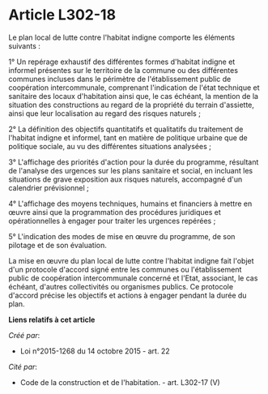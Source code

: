 # Article L302-18

Le plan local de lutte contre l'habitat indigne comporte les éléments suivants : 

1° Un repérage exhaustif des différentes formes d'habitat indigne et informel présentes sur le territoire de la commune ou
des différentes communes incluses dans le périmètre de l'établissement public de coopération intercommunale, comprenant
l'indication de l'état technique et sanitaire des locaux d'habitation ainsi que, le cas échéant, la mention de la situation
des constructions au regard de la propriété du terrain d'assiette, ainsi que leur localisation au regard des risques
naturels ; 

2° La définition des objectifs quantitatifs et qualitatifs du traitement de l'habitat indigne et informel, tant en matière de
politique urbaine que de politique sociale, au vu des différentes situations analysées ; 

3° L'affichage des priorités d'action pour la durée du programme, résultant de l'analyse des urgences sur les plans sanitaire
et social, en incluant les situations de grave exposition aux risques naturels, accompagné d'un calendrier prévisionnel ; 

4° L'affichage des moyens techniques, humains et financiers à mettre en œuvre ainsi que la programmation des procédures
juridiques et opérationnelles à engager pour traiter les urgences repérées ; 

5° L'indication des modes de mise en œuvre du programme, de son pilotage et de son évaluation. 

La mise en œuvre du plan local de lutte contre l'habitat indigne fait l'objet d'un protocole d'accord signé entre les
communes ou l'établissement public de coopération intercommunale concerné et l'Etat, associant, le cas échéant, d'autres
collectivités ou organismes publics. Ce protocole d'accord précise les objectifs et actions à engager pendant la durée du
plan.

**Liens relatifs à cet article**

_Créé par_:

  - Loi n°2015-1268 du 14 octobre 2015 - art. 22

_Cité par_:

  - Code de la construction et de l'habitation. - art. L302-17 (V)
